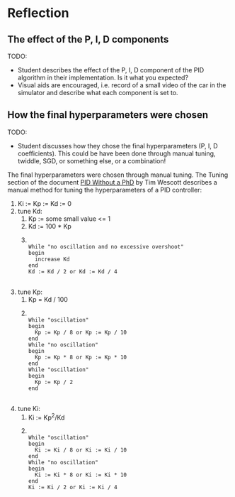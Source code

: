 # Reflection

## The effect of the P, I, D components

TODO:
- Student describes the effect of the P, I, D component of the PID algorithm in their implementation. Is it what you expected?
- Visual aids are encouraged, i.e. record of a small video of the car in the simulator and describe what each component is set to.

## How the final hyperparameters were chosen

TODO:
- Student discusses how they chose the final hyperparameters (P, I, D coefficients). This could be have been done through manual tuning, twiddle, SGD, or something else, or a combination!

The final hyperparameters were chosen through manual tuning.
The Tuning section of the document [PID Without a PhD](https://www.wescottdesign.com/articles/pid/pidWithoutAPhd.pdf) by Tim Wescott describes a manual method for tuning the hyperparameters of a PID controller:

<ol>
  <li>Ki := Kp := Kd := 0</li>
  <li>tune Kd:
    <ol>
      <li>Kp := some small value <= 1</li>
      <li>Kd := 100 * Kp</li>
      <li>
        <pre>
          <code>
While "no oscillation and no excessive overshoot"
begin
  increase Kd
end
Kd := Kd / 2 or Kd := Kd / 4</code>
        </pre>
    </ol>
  </li>
  <li>tune Kp:
    <ol>
      <li>Kp = Kd / 100</li>
      <li>
      <pre>
        <code>
While "oscillation"
begin
  Kp := Kp / 8 or Kp := Kp / 10
end
While "no oscillation"
begin
  Kp := Kp * 8 or Kp := Kp * 10
end
While "oscillation"
begin
  Kp := Kp / 2
end</code>
      </pre>
      </li>
    </ol>
  </li>
  <li>tune Ki:
    <ol>
      <li>Ki := Kp<sup>2</sup>/Kd</li>
      <li>
      <pre>
        <code>
While "oscillation"
begin
  Ki := Ki / 8 or Ki := Ki / 10
end
While "no oscillation"
begin
  Ki := Ki * 8 or Ki := Ki * 10
end
Ki := Ki / 2 or Ki := Ki / 4
</code>
      </pre>
      </li>
    </ol>
  </li>
</ol>
